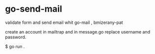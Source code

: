 # go-send-mail
validate form and send email whit go-mail , bmizerany-pat

create an account in mailtrap and in message.go replace username and password.

$ go run .
